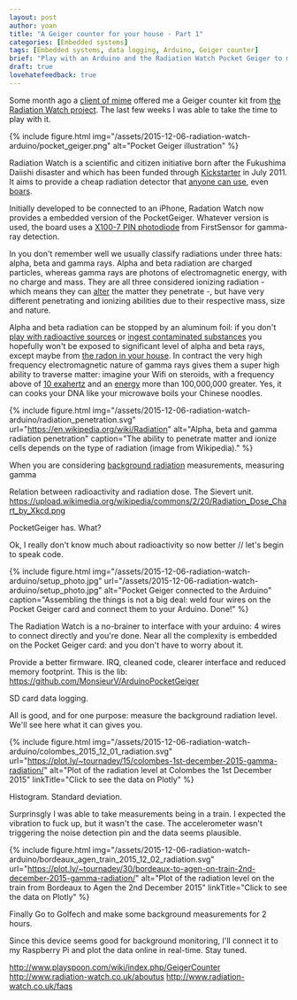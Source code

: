 ```yaml
---
layout: post
author: yoan
title: "A Geiger counter for your house - Part 1"
categories: [Embedded systems]
tags: [Embedded systems, data logging, Arduino, Geiger counter]
brief: "Play with an Arduino and the Radiation Watch Pocket Geiger to monitor radiation."
draft: true
lovehatefeedback: true
---
```


Some month ago a [client of mime][effi_synchrone] offered me a Geiger counter kit from [the Radiation Watch project][rw]. The last few weeks I was able to take the time to play with it.

{% include figure.html img="/assets/2015-12-06-radiation-watch-arduino/pocket_geiger.png" alt="Pocket Geiger illustration" %}

Radiation Watch is a scientific and citizen initiative born after the Fukushima Daiishi disaster and which has been funded through [Kickstarter][rw_ks] in July 2011. It aims to provide a cheap radiation detector that [anyone can use][rw_userreports], even [boars][rw_boars].

Initially developed to be connected to an iPhone, Radation Watch now provides a embedded version of the PocketGeiger. Whatever version is used, the board uses a [X100-7 PIN photodiode][X100_datasheet] from FirstSensor for gamma-ray detection.

In you don't remember well we usually classify radiations under three hats: alpha, beta and gamma rays. Alpha and beta radiation are charged particles, whereas gamma rays are photons of electromagnetic energy, with no charge and mass. They are all three considered ionizing radiation - which means they can [alter][alter_matter] the matter they penetrate -, but have very different penetrating and ionizing abilities due to their respective mass, size and nature.

Alpha and beta radiation can be stopped by an aluminum foil: if you don't [play with radioactive sources][marie_curie_death] or [ingest contaminated substances][radium_girls] you hopefully won't be exposed to significant level of alpha and beta rays, except maybe from [the radon in your house][radon_house]. In contract the very high frequency electromagnetic nature of gamma rays gives them a super high ability to traverse matter: imagine your Wifi on steroids, with a frequency above of [10 exahertz][spectrum] and an [energy][electronvolt] more than 100,000,000 greater. Yes, it can cooks your DNA like your microwave boils your Chinese noodles.

{% include figure.html img="/assets/2015-12-06-radiation-watch-arduino/radiation_penetration.svg" url="https://en.wikipedia.org/wiki/Radiation" alt="Alpha, beta and gamma radiation penetration" caption="The ability to penetrate matter and ionize cells depends on the type of radiation (image from Wikipedia)." %}

When you are considering [background radiation][bg_rad] measurements, measuring gamma

Relation between radioactivity and radiation dose. The Sievert unit.
https://upload.wikimedia.org/wikipedia/commons/2/20/Radiation_Dose_Chart_by_Xkcd.png

PocketGeiger has. What?

Ok, I really don't know much about radioactivity so now better // let's begin to speak code.

{% include figure.html img="/assets/2015-12-06-radiation-watch-arduino/setup_photo.jpg" url="/assets/2015-12-06-radiation-watch-arduino/setup_photo.jpg" alt="Pocket Geiger connected to the Arduino" caption="Assembling the things is not a big deal: weld four wires on the Pocket Geiger card and connect them to your Arduino. Done!" %}

The Radiation Watch is a no-brainer to interface with your arduino: 4 wires to connect directly and you're done. Near all the complexity is embedded on the Pocket Geiger card: and you don't have to worry about it.

Provide a better firmware. IRQ, cleaned code, clearer interface and reduced memory footprint. This is the lib: https://github.com/MonsieurV/ArduinoPocketGeiger

SD card data logging.

All is good, and for one purpose: measure the background radiation level. We'll see here what it can gives you.

{% include figure.html img="/assets/2015-12-06-radiation-watch-arduino/colombes_2015_12_01_radiation.svg" url="https://plot.ly/~tournadey/15/colombes-1st-december-2015-gamma-radiation/" alt="Plot of the radiation level at Colombes the 1st December 2015" linkTitle="Click to see the data on Plotly" %}

Histogram. Standard deviation.

Surprinsgly I was able to take measurements being in a train. I expected the vibration to fuck up, but it wasn't the case. The accelerometer wasn't triggering the noise detection pin and the data seems plausible.

{% include figure.html img="/assets/2015-12-06-radiation-watch-arduino/bordeaux_agen_train_2015_12_02_radiation.svg" url="https://plot.ly/~tournadey/30/bordeaux-to-agen-on-train-2nd-december-2015-gamma-radiation/" alt="Plot of the radiation level on the train from Bordeaux to Agen the 2nd December 2015" linkTitle="Click to see the data on Plotly" %}

Finally Go to Golfech and make some background measurements for 2 hours.

Since this device seems good for background monitoring, I'll connect it to my Raspberry Pi and plot the data online in real-time. Stay tuned.

http://www.playspoon.com/wiki/index.php/GeigerCounter
http://www.radiation-watch.co.uk/aboutus
http://www.radiation-watch.co.uk/faqs

[effi_synchrone]: http://www.effi-synchrone.com
[rw]: http://www.radiation-watch.org/
[rw_ks]: https://www.kickstarter.com/projects/1517658569/smart-radiation-detector/description
[rw_userreports]: http://www.radiation-watch.org/p/usersreports.html
[rw_boars]: http://www.radiation-watch.org/2013/08/asahi-shinbun-featured-pocketgeiger.html
[X100_datasheet]: http://www.mouser.com/ds/2/313/X100-7_SMD_501401-586455.pdf
[marie_curie_death]: https://en.wikipedia.org/wiki/Marie_Curie#Death
[radium_girls]: https://en.wikipedia.org/wiki/Radium_Girls
[radon_house]: https://en.wikipedia.org/wiki/Radon#Accumulation_in_buildings
[alter_matter]: https://en.wikipedia.org/wiki/Ionizing_radiation
[bg_rad]: https://en.wikipedia.org/wiki/Background_radiation
[spectrum]: https://en.wikipedia.org/wiki/Electromagnetic_spectrum
[electronvolt]: https://en.wikipedia.org/wiki/Electronvolt
[safecast_bgeigie_nano]: http://shop.kithub.cc/products/safecast-bgeigie-nano?variant=10879588932
